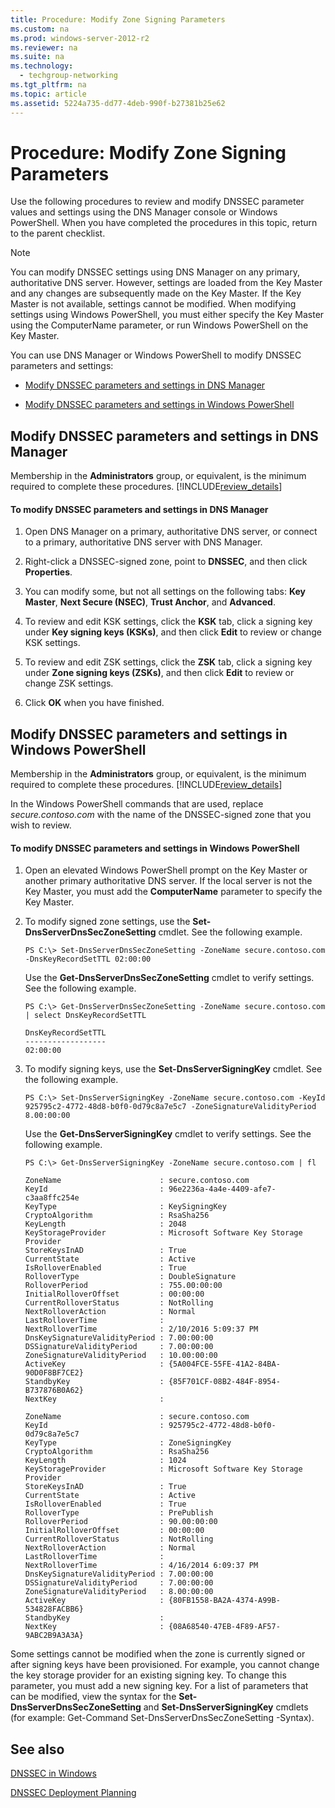 ```yaml
---
title: Procedure: Modify Zone Signing Parameters
ms.custom: na
ms.prod: windows-server-2012-r2
ms.reviewer: na
ms.suite: na
ms.technology: 
  - techgroup-networking
ms.tgt_pltfrm: na
ms.topic: article
ms.assetid: 5224a735-dd77-4deb-990f-b27381b25e62
---
```

# Procedure: Modify Zone Signing Parameters
Use the following procedures to review and modify DNSSEC parameter values and settings using the DNS Manager console or Windows PowerShell. When you have completed the procedures in this topic, return to the parent checklist.  
  
> [!NOTE]  
> You can modify DNSSEC settings using DNS Manager on any primary, authoritative DNS server. However, settings are loaded from the Key Master and any changes are subsequently made on the Key Master. If the Key Master is not available, settings cannot be modified. When modifying settings using Windows PowerShell, you must either specify the Key Master using the ComputerName parameter, or run Windows PowerShell on the Key Master.  
  
You can use DNS Manager or Windows PowerShell to modify DNSSEC parameters and settings:  
  
-   [Modify DNSSEC parameters and settings in DNS Manager](../Topic/Procedure--Modify-Zone-Signing-Parameters.md#windows_ui)  
  
-   [Modify DNSSEC parameters and settings in Windows PowerShell](../Topic/Procedure--Modify-Zone-Signing-Parameters.md#PS)  
  
## <a name="windows_ui"></a>Modify DNSSEC parameters and settings in DNS Manager  
Membership in the **Administrators** group, or equivalent, is the minimum required to complete these procedures. [!INCLUDE[review_details](../Token/review_details_md.md)]  
  
#### To modify DNSSEC parameters and settings in DNS Manager  
  
1.  Open DNS Manager on a primary, authoritative DNS server, or connect to a primary, authoritative DNS server with DNS Manager.  
  
2.  Right\-click a DNSSEC\-signed zone, point to **DNSSEC**, and then click **Properties**.  
  
3.  You can modify some, but not all settings on the following tabs: **Key Master**, **Next Secure \(NSEC\)**, **Trust Anchor**, and **Advanced**.  
  
4.  To review and edit KSK settings, click the **KSK** tab, click a signing key under **Key signing keys \(KSKs\)**, and then click **Edit** to review or change KSK settings.  
  
5.  To review and edit ZSK settings, click the **ZSK** tab, click a signing key under **Zone signing keys \(ZSKs\)**, and then click **Edit** to review or change ZSK settings.  
  
6.  Click **OK** when you have finished.  
  
## <a name="PS"></a>Modify DNSSEC parameters and settings in Windows PowerShell  
Membership in the **Administrators** group, or equivalent, is the minimum required to complete these procedures. [!INCLUDE[review_details](../Token/review_details_md.md)]  
  
In the Windows PowerShell commands that are used, replace *secure.contoso.com* with the name of the DNSSEC\-signed zone that you wish to review.  
  
#### To modify DNSSEC parameters and settings in Windows PowerShell  
  
1.  Open an elevated Windows PowerShell prompt on the Key Master or another primary authoritative DNS server. If the local server is not the Key Master, you must add the **ComputerName** parameter to specify the Key Master.  
  
2.  To modify signed zone settings, use the **Set\-DnsServerDnsSecZoneSetting** cmdlet. See the following example.  
  
    ```  
    PS C:\> Set-DnsServerDnsSecZoneSetting -ZoneName secure.contoso.com -DnsKeyRecordSetTTL 02:00:00  
    ```  
  
    Use the **Get\-DnsServerDnsSecZoneSetting** cmdlet to verify settings. See the following example.  
  
    ```  
    PS C:\> Get-DnsServerDnsSecZoneSetting -ZoneName secure.contoso.com | select DnsKeyRecordSetTTL  
  
    DnsKeyRecordSetTTL  
    ------------------  
    02:00:00  
    ```  
  
3.  To modify signing keys, use the **Set\-DnsServerSigningKey** cmdlet. See the following example.  
  
    ```  
    PS C:\> Set-DnsServerSigningKey -ZoneName secure.contoso.com -KeyId 925795c2-4772-48d8-b0f0-0d79c8a7e5c7 -ZoneSignatureValidityPeriod 8.00:00:00  
    ```  
  
    Use the **Get\-DnsServerSigningKey** cmdlet to verify settings. See the following example.  
  
    ```  
    PS C:\> Get-DnsServerSigningKey -ZoneName secure.contoso.com | fl  
  
    ZoneName                      : secure.contoso.com  
    KeyId                         : 96e2236a-4a4e-4409-afe7-c3aa8ffc254e  
    KeyType                       : KeySigningKey  
    CryptoAlgorithm               : RsaSha256  
    KeyLength                     : 2048  
    KeyStorageProvider            : Microsoft Software Key Storage Provider  
    StoreKeysInAD                 : True  
    CurrentState                  : Active  
    IsRolloverEnabled             : True  
    RolloverType                  : DoubleSignature  
    RolloverPeriod                : 755.00:00:00  
    InitialRolloverOffset         : 00:00:00  
    CurrentRolloverStatus         : NotRolling  
    NextRolloverAction            : Normal  
    LastRolloverTime              :  
    NextRolloverTime              : 2/10/2016 5:09:37 PM  
    DnsKeySignatureValidityPeriod : 7.00:00:00  
    DSSignatureValidityPeriod     : 7.00:00:00  
    ZoneSignatureValidityPeriod   : 10.00:00:00  
    ActiveKey                     : {5A004FCE-55FE-41A2-84BA-90D0F8BF7CE2}  
    StandbyKey                    : {85F701CF-08B2-484F-8954-B737876B0A62}  
    NextKey                       :  
  
    ZoneName                      : secure.contoso.com  
    KeyId                         : 925795c2-4772-48d8-b0f0-0d79c8a7e5c7  
    KeyType                       : ZoneSigningKey  
    CryptoAlgorithm               : RsaSha256  
    KeyLength                     : 1024  
    KeyStorageProvider            : Microsoft Software Key Storage Provider  
    StoreKeysInAD                 : True  
    CurrentState                  : Active  
    IsRolloverEnabled             : True  
    RolloverType                  : PrePublish  
    RolloverPeriod                : 90.00:00:00  
    InitialRolloverOffset         : 00:00:00  
    CurrentRolloverStatus         : NotRolling  
    NextRolloverAction            : Normal  
    LastRolloverTime              :  
    NextRolloverTime              : 4/16/2014 6:09:37 PM  
    DnsKeySignatureValidityPeriod : 7.00:00:00  
    DSSignatureValidityPeriod     : 7.00:00:00  
    ZoneSignatureValidityPeriod   : 8.00:00:00  
    ActiveKey                     : {80FB1558-BA2A-4374-A99B-534828FACBB6}  
    StandbyKey                    :  
    NextKey                       : {08A68540-47EB-4F89-AF57-9ABC2B9A3A3A}  
    ```  
  
Some settings cannot be modified when the zone is currently signed or after signing keys have been provisioned. For example, you cannot change the key storage provider for an existing signing key. To change this parameter, you must add a new signing key. For a list of parameters that can be modified, view the syntax for the **Set\-DnsServerDnsSecZoneSetting** and **Set\-DnsServerSigningKey** cmdlets \(for example: Get\-Command Set\-DnsServerDnsSecZoneSetting \-Syntax\).  
  
## See also  
[DNSSEC in Windows](../Topic/DNSSEC-in-Windows.md)  
  
[DNSSEC Deployment Planning](../Topic/DNSSEC-Deployment-Planning.md)  
  
